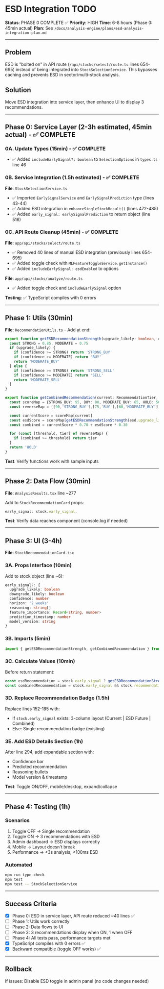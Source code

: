 # ESD Integration TODO

**Status**: PHASE 0 COMPLETE ✅
**Priority**: HIGH
**Time**: 6-8 hours (Phase 0: 45min actual)
**Plan**: See `/docs/analysis-engine/plans/esd-analysis-integration-plan.md`

---

## Problem

ESD is "bolted on" in API route (`/api/stocks/select/route.ts` lines 654-695) instead of being integrated into `StockSelectionService`. This bypasses caching and prevents ESD in sector/multi-stock analysis.

## Solution

Move ESD integration into service layer, then enhance UI to display 3 recommendations.

---

## Phase 0: Service Layer (2-3h estimated, 45min actual) - ✅ COMPLETE

### 0A. Update Types (15min) - ✅ COMPLETE
- ✅ Added `includeEarlySignal?: boolean` to `SelectionOptions` in `types.ts` line 46

### 0B. Service Integration (1.5h estimated) - ✅ COMPLETE
**File**: `StockSelectionService.ts`

- ✅ Imported `EarlySignalService` and `EarlySignalPrediction` type (lines 43-44)
- ✅ Added ESD integration in `enhanceSingleStockResult()` (lines 472-485)
- ✅ Added `early_signal: earlySignalPrediction` to return object (line 516)

### 0C. API Route Cleanup (45min) - ✅ COMPLETE
**File**: `app/api/stocks/select/route.ts`

- ✅ Removed 40 lines of manual ESD integration (previously lines 654-695)
- ✅ Added toggle check with `MLFeatureToggleService.getInstance()`
- ✅ Added `includeEarlySignal: esdEnabled` to options

**File**: `app/api/stocks/analyze/route.ts`
- ✅ Added toggle check and `includeEarlySignal` option

**Testing**: ✅ TypeScript compiles with 0 errors

---

## Phase 1: Utils (30min)

**File**: `RecommendationUtils.ts` - Add at end:

```typescript
export function getESDRecommendationStrength(upgrade_likely: boolean, confidence: number): RecommendationTier {
  const STRONG = 0.85, MODERATE = 0.75
  if (upgrade_likely) {
    if (confidence >= STRONG) return 'STRONG_BUY'
    if (confidence >= MODERATE) return 'BUY'
    return 'MODERATE_BUY'
  } else {
    if (confidence >= STRONG) return 'STRONG_SELL'
    if (confidence >= MODERATE) return 'SELL'
    return 'MODERATE_SELL'
  }
}

export function getCombinedRecommendation(current: RecommendationTier, esd: {upgrade_likely: boolean, confidence: number}): RecommendationTier {
  const scoreMap = {STRONG_BUY: 95, BUY: 80, MODERATE_BUY: 65, HOLD: 50, MODERATE_SELL: 35, SELL: 20, STRONG_SELL: 5}
  const reverseMap = [[90,'STRONG_BUY'],[75,'BUY'],[60,'MODERATE_BUY'],[40,'HOLD'],[25,'MODERATE_SELL'],[15,'SELL'],[0,'STRONG_SELL']]

  const currentScore = scoreMap[current]
  const esdScore = scoreMap[getESDRecommendationStrength(esd.upgrade_likely, esd.confidence)]
  const combined = currentScore * 0.70 + esdScore * 0.30

  for (const [threshold, tier] of reverseMap) {
    if (combined >= threshold) return tier
  }
  return 'HOLD'
}
```

**Test**: Verify functions work with sample inputs

---

## Phase 2: Data Flow (30min)

**File**: `AnalysisResults.tsx` line ~277

Add to `StockRecommendationCard` props:
```typescript
early_signal: stock.early_signal,
```

**Test**: Verify data reaches component (console.log if needed)

---

## Phase 3: UI (3-4h)

**File**: `StockRecommendationCard.tsx`

### 3A. Props Interface (10min)
Add to stock object (line ~6):
```typescript
early_signal?: {
  upgrade_likely: boolean
  downgrade_likely: boolean
  confidence: number
  horizon: '2_weeks'
  reasoning: string[]
  feature_importance: Record<string, number>
  prediction_timestamp: number
  model_version: string
}
```

### 3B. Imports (5min)
```typescript
import { getESDRecommendationStrength, getCombinedRecommendation } from '../services/utils/RecommendationUtils'
```

### 3C. Calculate Values (10min)
Before return statement:
```typescript
const esdRecommendation = stock.early_signal ? getESDRecommendationStrength(stock.early_signal.upgrade_likely, stock.early_signal.confidence) : null
const combinedRecommendation = stock.early_signal && stock.recommendation ? getCombinedRecommendation(stock.recommendation, stock.early_signal) : null
```

### 3D. Replace Recommendation Badge (1.5h)
Replace lines 152-185 with:
- If `stock.early_signal` exists: 3-column layout (Current | ESD Future | Combined)
- Else: Single recommendation badge (existing)

### 3E. Add ESD Details Section (1h)
After line 294, add expandable section with:
- Confidence bar
- Predicted recommendation
- Reasoning bullets
- Model version & timestamp

**Test**: Toggle ON/OFF, mobile/desktop, expand/collapse

---

## Phase 4: Testing (1h)

### Scenarios
1. Toggle OFF → Single recommendation
2. Toggle ON → 3 recommendations with ESD
3. Admin dashboard → ESD displays correctly
4. Mobile → Layout doesn't break
5. Performance → <3s analysis, <100ms ESD

### Automated
```bash
npm run type-check
npm test
npm test -- StockSelectionService
```

---

## Success Criteria

- [x] Phase 0: ESD in service layer, API route reduced ~40 lines ✅
- [ ] Phase 1: Utils work correctly
- [ ] Phase 2: Data flows to UI
- [ ] Phase 3: 3 recommendations display when ON, 1 when OFF
- [ ] Phase 4: All tests pass, performance targets met
- [x] TypeScript compiles with 0 errors ✅
- [x] Backward compatible (toggle OFF works) ✅

---

## Rollback

If issues: Disable ESD toggle in admin panel (no code changes needed)
